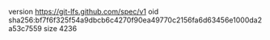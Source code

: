 version https://git-lfs.github.com/spec/v1
oid sha256:bf7f6f325f54a9dbcb6c4270f90ea49770c2156fa6d63456e1000da2a53c7559
size 4236

